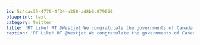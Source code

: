 ```yaml
---
id: 5c4cac35-4776-4f34-a358-ad8b6c079650
blueprint: text
category: twitter
title: 'RT Like! RT @Westjet We congratulate the governments of Canada and Costa Rica in signing a new air transport agreement bit.ly/rb6YUj'
caption: 'RT Like! RT @Westjet We congratulate the governments of Canada and Costa Rica in signing a new air transport agreement <a href="http://bit.ly/rb6YUj" title="http://bit.ly/rb6YUj" class="link link_untco">bit.ly/rb6YUj</a>'
---
```


